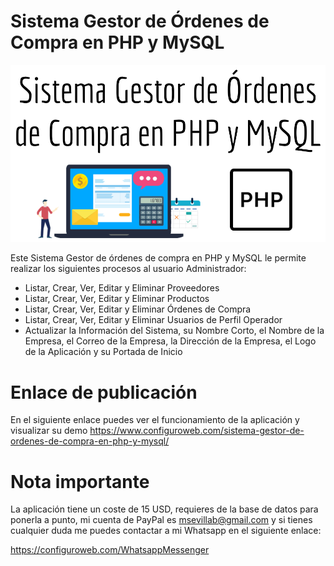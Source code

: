 # Sistema Gestor de Órdenes de Compra en PHP y MySQL

<img src="Sistema%20Gestor%20de%20Ordenes%20de%20Compra%20en%20PHP%20y%20MySQL.png">

<!-- wp:paragraph -->
<p>Este Sistema Gestor de órdenes de compra en PHP y MySQL le permite realizar los siguientes procesos al usuario Administrador:</p>
<!-- /wp:paragraph -->

<!-- wp:list -->
<ul><li>Listar, Crear, Ver, Editar y Eliminar Proveedores</li><li>Listar, Crear, Ver, Editar y Eliminar Productos</li><li>Listar, Crear, Ver, Editar y Eliminar Órdenes de Compra</li><li>Listar, Crear, Ver, Editar y Eliminar Usuarios de Perfil Operador</li><li>Actualizar la Información del Sistema, su Nombre Corto, el Nombre de la Empresa, el Correo de la Empresa, la Dirección de la Empresa, el Logo de la Aplicación y su Portada de Inicio</li></ul>
<!-- /wp:list -->

# Enlace de publicación

En el siguiente enlace puedes ver el funcionamiento de la aplicación y visualizar su demo https://www.configuroweb.com/sistema-gestor-de-ordenes-de-compra-en-php-y-mysql/


# Nota importante
La aplicación tiene un coste de 15 USD, requieres de la base de datos para ponerla a punto, mi cuenta de PayPal es msevillab@gmail.com y si tienes cualquier duda me puedes contactar a mi Whatsapp en el siguiente enlace:

https://configuroweb.com/WhatsappMessenger
